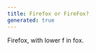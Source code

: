 ```yaml
---
title: Firefox or FireFox?
generated: true
---
```


<div markdown="1" class="ans">
Firefox, with lower f in fox.
</div>
